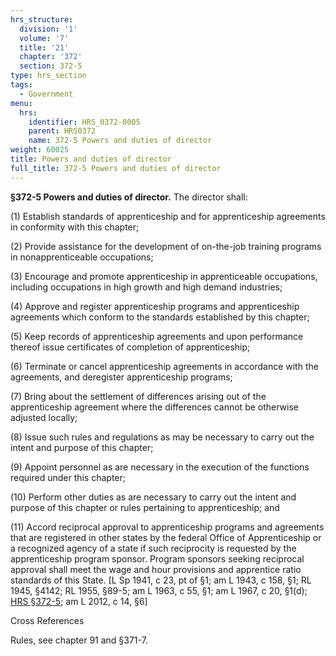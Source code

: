 ```yaml
---
hrs_structure:
  division: '1'
  volume: '7'
  title: '21'
  chapter: '372'
  section: 372-5
type: hrs_section
tags:
  - Government
menu:
  hrs:
    identifier: HRS_0372-0005
    parent: HRS0372
    name: 372-5 Powers and duties of director
weight: 60025
title: Powers and duties of director
full_title: 372-5 Powers and duties of director
---
```

**§372-5 Powers and duties of director.** The director shall:

(1) Establish standards of apprenticeship and for apprenticeship agreements in conformity with this chapter;

(2) Provide assistance for the development of on-the-job training programs in nonapprenticeable occupations;

(3) Encourage and promote apprenticeship in apprenticeable occupations, including occupations in high growth and high demand industries;

(4) Approve and register apprenticeship programs and apprenticeship agreements which conform to the standards established by this chapter;

(5) Keep records of apprenticeship agreements and upon performance thereof issue certificates of completion of apprenticeship;

(6) Terminate or cancel apprenticeship agreements in accordance with the agreements, and deregister apprenticeship programs;

(7) Bring about the settlement of differences arising out of the apprenticeship agreement where the differences cannot be otherwise adjusted locally;

(8) Issue such rules and regulations as may be necessary to carry out the intent and purpose of this chapter;

(9) Appoint personnel as are necessary in the execution of the functions required under this chapter;

(10) Perform other duties as are necessary to carry out the intent and purpose of this chapter or rules pertaining to apprenticeship; and

(11) Accord reciprocal approval to apprenticeship programs and agreements that are registered in other states by the federal Office of Apprenticeship or a recognized agency of a state if such reciprocity is requested by the apprenticeship program sponsor. Program sponsors seeking reciprocal approval shall meet the wage and hour provisions and apprentice ratio standards of this State. [L Sp 1941, c 23, pt of §1; am L 1943, c 158, §1; RL 1945, §4142; RL 1955, §89-5; am L 1963, c 55, §1; am L 1967, c 20, §1(d); [HRS §372-5](/title-21/chapter-372/section-372-5/); am L 2012, c 14, §6]

Cross References

Rules, see chapter 91 and §371-7.